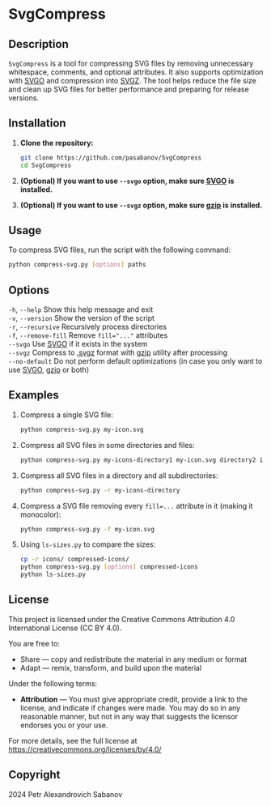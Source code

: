 # SvgCompress

## Description

`SvgCompress` is a tool for compressing SVG files by removing unnecessary whitespace, comments, and optional attributes. It also supports optimization with [SVGO](https://github.com/svg/svgo) and compression into [SVGZ](https://ru.wikipedia.org/wiki/SVG#SVGZ). The tool helps reduce the file size and clean up SVG files for better performance and preparing for release versions.

## Installation

1. **Clone the repository:**

    ```sh
    git clone https://github.com/pasabanov/SvgCompress
    cd SvgCompress
    ```

2. **(Optional) If you want to use `--svgo` option, make sure [SVGO](https://github.com/svg/svgo) is installed.**

3. **(Optional) If you want to use `--svgz` option, make sure [gzip](https://www.gnu.org/software/gzip/) is installed.**

## Usage

To compress SVG files, run the script with the following command:

```sh
python compress-svg.py [options] paths
```

## Options

`-h`, `--help` Show this help message and exit  
`-v`, `--version` Show the version of the script  
`-r`, `--recursive` Recursively process directories  
`-f`, `--remove-fill` Remove `fill="..."` attributes  
`--svgo` Use [SVGO](https://github.com/svg/svgo) if it exists in the system  
`--svgz` Compress to [.svgz](https://ru.wikipedia.org/wiki/SVG#SVGZ) format with [gzip](https://www.gnu.org/software/gzip/) utility after processing  
`--no-default` Do not perform default optimizations (in case you only want to use [SVGO](https://github.com/svg/svgo), [gzip](https://www.gnu.org/software/gzip/) or both)

## Examples
1. Compress a single SVG file:
    ```sh
    python compress-svg.py my-icon.svg
    ```
2. Compress all SVG files in some directories and files:
    ```sh
    python compress-svg.py my-icons-directory1 my-icon.svg directory2 icon2.svg
    ```
3. Compress all SVG files in a directory and all subdirectories:
    ```sh
    python compress-svg.py -r my-icons-directory
   ```
4. Compress a SVG file removing every `fill=...` attribute in it (making it monocolor):
    ```sh
    python compress-svg.py -f my-icon.svg
    ```
5. Using `ls-sizes.py` to compare the sizes:
    ```sh
    cp -r icons/ compressed-icons/
    python compress-svg.py [options] compressed-icons
    python ls-sizes.py
    ```

## License

This project is licensed under the Creative Commons Attribution 4.0 International License (CC BY 4.0).

You are free to:
- Share — copy and redistribute the material in any medium or format
- Adapt — remix, transform, and build upon the material

Under the following terms:
- **Attribution** — You must give appropriate credit, provide a link to the license, and indicate if changes were made. You may do so in any reasonable manner, but not in any way that suggests the licensor endorses you or your use.

For more details, see the full license at https://creativecommons.org/licenses/by/4.0/

## Copyright
2024 Petr Alexandrovich Sabanov